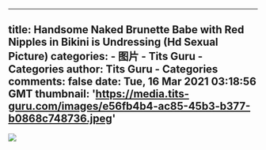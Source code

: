 
---
title: Handsome Naked Brunette Babe with Red Nipples in Bikini is Undressing (Hd Sexual Picture)
categories: 
    - 图片
    - Tits Guru - Categories
author: Tits Guru - Categories
comments: false
date: Tue, 16 Mar 2021 03:18:56 GMT
thumbnail: 'https://media.tits-guru.com/images/e56fb4b4-ac85-45b3-b377-b0868c748736.jpeg'
---

<div>   
<img src="https://media.tits-guru.com/images/e56fb4b4-ac85-45b3-b377-b0868c748736.jpeg" referrerpolicy="no-referrer">  
</div>
            